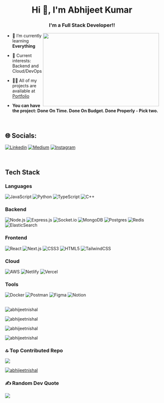 <!-- ![logo]() -->

<h1 align="center">Hi 👋, I'm Abhijeet Kumar</h1>
<h3 align="center">I'm a Full Stack Developer!!</h3>

<p align="left"> <img align="right" width="380" height="240" src="https://cdn.dribbble.com/users/2131993/screenshots/4948736/thoughtworks-gif_dribbble.gif" /> </p>


- 🌱 I’m currently learning **Everything**

- 📖 Current interests: Backend and Cloud/DevOps

- 👨‍💻 All of my projects are available at [Portfolio](https://abhijeetportfolio.vercel.app/)
  
- **You can have the project: Done On Time. Done On Budget. Done Properly - Pick two.**

<!-- - 📄 Know about my experiences [Resume](https://drive.google.com/file/d/1PyqJ4MBmN-PoBxOmX-5oLh5QSB8s4lB5/view?usp=sharing) -->
<br>

## 🌐 Socials:
[![Linkedin](https://img.shields.io/badge/LinkedIn-0077B5?style=for-the-badge&logo=linkedin&logoColor=white)](https://www.linkedin.com/in/abhijeetkumar7565/)
[![Medium](https://img.shields.io/badge/Medium-12100E?style=for-the-badge&logo=medium&logoColor=white)](https://medium.com/@abhijeetkumar7565) 
[![Instagram](https://img.shields.io/badge/Instagram-%23E4405F.svg?logo=Instagram&logoColor=white)](https://instagram.com/abhijeet_tiwary__) 

<br>

## Tech Stack

### Languages
![JavaScript](https://img.shields.io/badge/javascript-%23323330.svg?style=for-the-badge&logo=javascript&logoColor=%23F7DF1E)
![Python](https://img.shields.io/badge/python-3670A0?style=for-the-badge&logo=python&logoColor=ffdd54)
![TypeScript](https://img.shields.io/badge/typescript-%23007ACC.svg?style=for-the-badge&logo=typescript&logoColor=white)
![C++](https://img.shields.io/badge/c++-%2300599C.svg?style=for-the-badge&logo=c%2B%2B&logoColor=white)

### Backend
![Node.js](https://img.shields.io/badge/node.js-6DA55F?style=for-the-badge&logo=node.js&logoColor=white)
![Express.js](https://img.shields.io/badge/express.js-%23404d59.svg?style=for-the-badge&logo=express&logoColor=%2361DAFB)
![Socket.io](https://img.shields.io/badge/Socket.io-black?style=for-the-badge&logo=socket.io&badgeColor=010101)
![MongoDB](https://img.shields.io/badge/MongoDB-%234ea94b.svg?style=for-the-badge&logo=mongodb&logoColor=white)
![Postgres](https://img.shields.io/badge/postgres-%23316192.svg?style=for-the-badge&logo=postgresql&logoColor=white)
![Redis](https://img.shields.io/badge/redis-%23DD0031.svg?style=for-the-badge&logo=redis&logoColor=white)
![ElasticSearch](https://img.shields.io/badge/-ElasticSearch-005571?style=for-the-badge&logo=elasticsearch)

### Frontend
![React](https://img.shields.io/badge/react-%2320232a.svg?style=for-the-badge&logo=react&logoColor=%2361DAFB)
![Next.js](https://img.shields.io/badge/Next-black?style=for-the-badge&logo=next.js&logoColor=white)
![CSS3](https://img.shields.io/badge/css3-%231572B6.svg?style=for-the-badge&logo=css3&logoColor=white)
![HTML5](https://img.shields.io/badge/html5-%23E34F26.svg?style=for-the-badge&logo=html5&logoColor=white)
![TailwindCSS](https://img.shields.io/badge/tailwindcss-%2338B2AC.svg?style=for-the-badge&logo=tailwind-css&logoColor=white)

### Cloud
![AWS](https://img.shields.io/badge/AWS-%23FF9900.svg?style=for-the-badge&logo=amazon-aws&logoColor=white)
![Netlify](https://img.shields.io/badge/netlify-%23000000.svg?style=for-the-badge&logo=netlify&logoColor=#00C7B7)
![Vercel](https://img.shields.io/badge/vercel-%23000000.svg?style=for-the-badge&logo=vercel&logoColor=white)

### Tools
![Docker](https://img.shields.io/badge/docker-%230db7ed.svg?style=for-the-badge&logo=docker&logoColor=white)
![Postman](https://img.shields.io/badge/Postman-FF6C37?style=for-the-badge&logo=postman&logoColor=white)
![Figma](https://img.shields.io/badge/figma-%23F24E1E.svg?style=for-the-badge&logo=figma&logoColor=white)
![Notion](https://img.shields.io/badge/Notion-%23000000.svg?style=for-the-badge&logo=notion&logoColor=white)

</br>

<img align="center" src="https://github-readme-stats.vercel.app/api/top-langs?username=abhijeetnishal&show_icons=true&locale=en&layout=compact" alt="abhijeetnishal" />

<p><img align="center" src="https://github-readme-stats.vercel.app/api?username=abhijeetnishal&show_icons=true&locale=en" alt="abhijeetnishal" /></p>

<p><img align="center" src="https://github-readme-streak-stats.herokuapp.com/?user=abhijeetnishal&" alt="abhijeetnishal" /></p>

<p align="left"> <img src="https://komarev.com/ghpvc/?username=abhijeetnishal&label=Profile%20views&color=0e75b6&style=flat" alt="abhijeetnishal" /> </p>

### 🔝 Top Contributed Repo
![](https://github-contributor-stats.vercel.app/api?username=abhijeetnishal&limit=5&theme=radical&combine_all_yearly_contributions=true)

<p align="left"> <a href="https://github.com/ryo-ma/github-profile-trophy"><img src="https://github-profile-trophy.vercel.app/?username=abhijeetnishal" alt="abhijeetnishal" /></a> </p>

### ✍️ Random Dev Quote

![](https://quotes-github-readme.vercel.app/api?type=horizontal&theme=radical)

